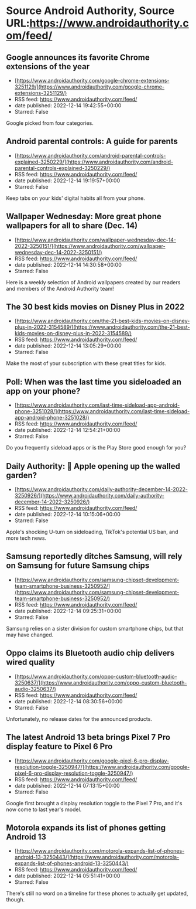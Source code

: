 # Source Android Authority, Source URL:https://www.androidauthority.com/feed/

## Google announces its favorite Chrome extensions of the year
 - [https://www.androidauthority.com/google-chrome-extensions-3251129/](https://www.androidauthority.com/google-chrome-extensions-3251129/)
 - RSS feed: https://www.androidauthority.com/feed/
 - date published: 2022-12-14 19:42:55+00:00
 - Starred: False

Google picked from four categories.

## Android parental controls: A guide for parents
 - [https://www.androidauthority.com/android-parental-controls-explained-3250229/](https://www.androidauthority.com/android-parental-controls-explained-3250229/)
 - RSS feed: https://www.androidauthority.com/feed/
 - date published: 2022-12-14 19:19:57+00:00
 - Starred: False

Keep tabs on your kids' digital habits all from your phone.

## Wallpaper Wednesday: More great phone wallpapers for all to share (Dec. 14)
 - [https://www.androidauthority.com/wallpaper-wednesday-dec-14-2022-3250151/](https://www.androidauthority.com/wallpaper-wednesday-dec-14-2022-3250151/)
 - RSS feed: https://www.androidauthority.com/feed/
 - date published: 2022-12-14 14:30:58+00:00
 - Starred: False

Here is a weekly selection of Android wallpapers created by our readers and members of the Android Authority team!

## The 30 best kids movies on Disney Plus in 2022
 - [https://www.androidauthority.com/the-21-best-kids-movies-on-disney-plus-in-2022-3154589/](https://www.androidauthority.com/the-21-best-kids-movies-on-disney-plus-in-2022-3154589/)
 - RSS feed: https://www.androidauthority.com/feed/
 - date published: 2022-12-14 13:05:29+00:00
 - Starred: False

Make the most of your subscription with these great titles for kids.

## Poll: When was the last time you sideloaded an app on your phone?
 - [https://www.androidauthority.com/last-time-sideload-app-android-phone-3251028/](https://www.androidauthority.com/last-time-sideload-app-android-phone-3251028/)
 - RSS feed: https://www.androidauthority.com/feed/
 - date published: 2022-12-14 12:54:21+00:00
 - Starred: False

Do you frequently sideload apps or is the Play Store good enough for you?

## Daily Authority: 🍏 Apple opening up the walled garden?
 - [https://www.androidauthority.com/daily-authority-december-14-2022-3250926/](https://www.androidauthority.com/daily-authority-december-14-2022-3250926/)
 - RSS feed: https://www.androidauthority.com/feed/
 - date published: 2022-12-14 10:15:06+00:00
 - Starred: False

Apple's shocking U-turn on sideloading, TikTok's potential US ban, and more tech news.

## Samsung reportedly ditches Samsung, will rely on Samsung for future Samsung chips
 - [https://www.androidauthority.com/samsung-chipset-development-team-smartphone-business-3250952/](https://www.androidauthority.com/samsung-chipset-development-team-smartphone-business-3250952/)
 - RSS feed: https://www.androidauthority.com/feed/
 - date published: 2022-12-14 09:25:31+00:00
 - Starred: False

Samsung relies on a sister division for custom smartphone chips, but that may have changed.

## Oppo claims its Bluetooth audio chip delivers wired quality
 - [https://www.androidauthority.com/oppo-custom-bluetooth-audio-3250637/](https://www.androidauthority.com/oppo-custom-bluetooth-audio-3250637/)
 - RSS feed: https://www.androidauthority.com/feed/
 - date published: 2022-12-14 08:30:56+00:00
 - Starred: False

Unfortunately, no release dates for the announced products.

## The latest Android 13 beta brings Pixel 7 Pro display feature to Pixel 6 Pro
 - [https://www.androidauthority.com/google-pixel-6-pro-display-resolution-toggle-3250947/](https://www.androidauthority.com/google-pixel-6-pro-display-resolution-toggle-3250947/)
 - RSS feed: https://www.androidauthority.com/feed/
 - date published: 2022-12-14 07:13:15+00:00
 - Starred: False

Google first brought a display resolution toggle to the Pixel 7 Pro, and it's now come to last year's model.

## Motorola expands its list of phones getting Android 13
 - [https://www.androidauthority.com/motorola-expands-list-of-phones-android-13-3250443/](https://www.androidauthority.com/motorola-expands-list-of-phones-android-13-3250443/)
 - RSS feed: https://www.androidauthority.com/feed/
 - date published: 2022-12-14 05:51:41+00:00
 - Starred: False

There's still no word on a timeline for these phones to actually get updated, though.
